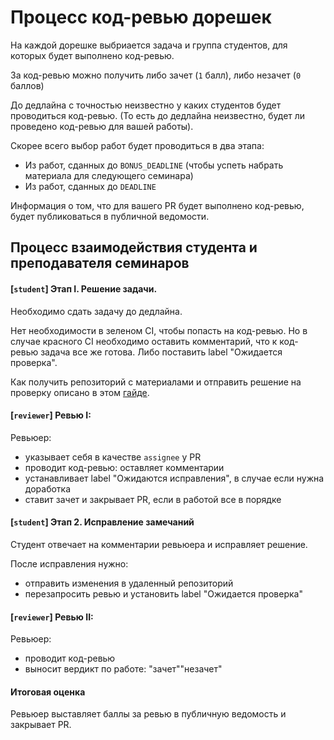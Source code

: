# Процесс код-ревью дорешек

На каждой дорешке выбриается задача и группа студентов, для которых будет выполнено код-ревью.

За код-ревью можно получить либо зачет (`1` балл), либо незачет (`0` баллов)

До дедлайна с точностью неизвестно у каких студентов будет проводиться код-ревью. (То есть до дедлайна неизвестно, будет ли проведено код-ревью для вашей работы).

Скорее всего выбор работ будет проводиться в два этапа:
 - Из работ, сданных до `BONUS_DEADLINE` (чтобы успеть набрать материала для следующего семинара)
 - Из работ, сданных до `DEADLINE`

Информация о том, что для вашего PR будет выполнено код-ревью, будет публиковаться в публичной ведомости.

## Процесс взаимодействия студента и преподавателя семинаров

#### [`student`] Этап I. Решение задачи.

Необходимо сдать задачу до дедлайна. 

Нет необходимости в зеленом CI, чтобы попасть на код-ревью. Но в случае красного CI необходимо оставить комментарий, что к код-ревью задача все же готова. Либо поставить label "Ожидается проверка".

Как получить репозиторий с материалами и отправить решение на проверку описано в этом [гайде](https://gist.github.com/Sviftel/9cbd6cf6e2e3b4e898a11df742d274e7).

#### [`reviewer`] Ревью I:

Ревьюер:
 - указывает себя в качестве `assignee` у PR
 - проводит код-ревью: оставляет комментарии
 - устанавливает label "Ожидаются исправления", в случае если нужна доработка
 - ставит зачет и закрывает PR, если в работой все в порядке

#### [`student`] Этап 2. Исправление замечаний

Студент отвечает на комментарии ревьюера и исправляет решение.

После исправления нужно:
 - отправить изменения в удаленный репозиторий
 - перезапросить ревью и установить label "Ожидается проверка"

#### [`reviewer`] Ревью II:

Ревьюер:
 - проводит код-ревью
 - выносит вердикт по работе: "зачет"\"незачет"

#### Итоговая оценка

Ревьюер выставляет баллы за ревью в публичную ведомость и закрывает PR.

